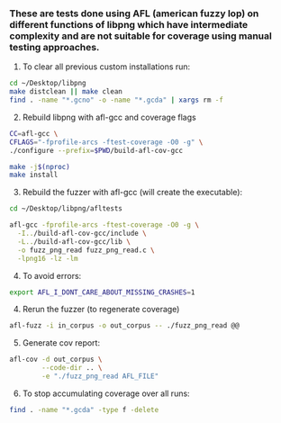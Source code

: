 ### These are tests done using AFL (american fuzzy lop) on different functions of libpng which have intermediate complexity and are not suitable for coverage using manual testing approaches.

1. To clear all previous custom installations run: 
```bash
cd ~/Desktop/libpng
make distclean || make clean
find . -name "*.gcno" -o -name "*.gcda" | xargs rm -f
```

2. Rebuild libpng with afl-gcc and coverage flags
```bash
CC=afl-gcc \
CFLAGS="-fprofile-arcs -ftest-coverage -O0 -g" \
./configure --prefix=$PWD/build-afl-cov-gcc

make -j$(nproc)
make install
```

3. Rebuild the fuzzer with afl-gcc (will create the executable): 
```bash 
cd ~/Desktop/libpng/afltests

afl-gcc -fprofile-arcs -ftest-coverage -O0 -g \
  -I../build-afl-cov-gcc/include \
  -L../build-afl-cov-gcc/lib \
  -o fuzz_png_read fuzz_png_read.c \
  -lpng16 -lz -lm
```

4. To avoid errors: 
```bash
export AFL_I_DONT_CARE_ABOUT_MISSING_CRASHES=1
```

4. Rerun the fuzzer (to regenerate coverage)
```bash
afl-fuzz -i in_corpus -o out_corpus -- ./fuzz_png_read @@
```

5. Generate cov report: 
```bash
afl-cov -d out_corpus \
        --code-dir .. \
        -e "./fuzz_png_read AFL_FILE"
```

6. To stop accumulating coverage over all runs: 
```bash
find . -name "*.gcda" -type f -delete
```

